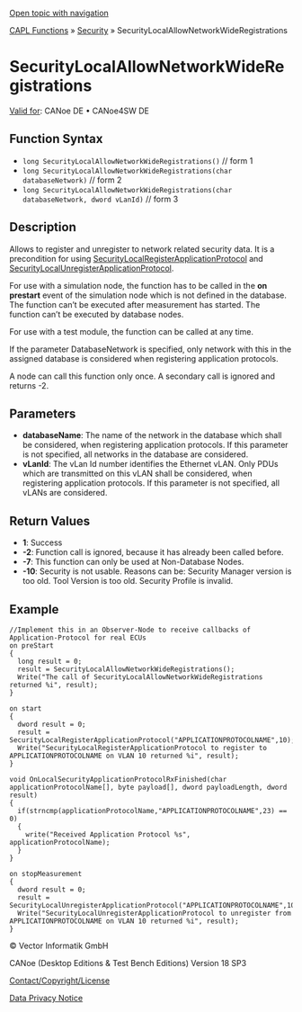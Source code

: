 [Open topic with navigation](../../../../../CANoeDEFamily.htm#Topics/CAPLFunctions/Security/Functions/CAPLfunctionSecurityLocalAllowNetworkWideRegistrations.md)

[CAPL Functions](../../CAPLfunctions.md) » [Security](../CAPLFunctionsSecurityOverview.md) » SecurityLocalAllowNetworkWideRegistrations

# SecurityLocalAllowNetworkWideRegistrations

[Valid for](../../../Shared/FeatureAvailability.md):  CANoe DE • CANoe4SW DE

## Function Syntax

- `long SecurityLocalAllowNetworkWideRegistrations()` // form 1
- `long SecurityLocalAllowNetworkWideRegistrations(char databaseNetwork)` // form 2
- `long SecurityLocalAllowNetworkWideRegistrations(char databaseNetwork, dword vLanId)` // form 3

## Description

Allows to register and unregister to network related security data. It is a precondition for using [SecurityLocalRegisterApplicationProtocol](CAPLfunctionSecurityLocalRegisterApplicationProtocol.md) and [SecurityLocalUnregisterApplicationProtocol](CAPLfunctionSecurityLocalUnregisterApplicationProtocol.md).

For use with a simulation node, the function has to be called in the **on prestart** event of the simulation node which is not defined in the database. The function can’t be executed after measurement has started. The function can’t be executed by database nodes.

For use with a test module, the function can be called at any time.

If the parameter DatabaseNetwork is specified, only network with this in the assigned database is considered when registering application protocols.

A node can call this function only once. A secondary call is ignored and returns -2.

## Parameters

- **databaseName**: The name of the network in the database which shall be considered, when registering application protocols. If this parameter is not specified, all networks in the database are considered.
- **vLanId**: The vLan Id number identifies the Ethernet vLAN. Only PDUs which are transmitted on this vLAN shall be considered, when registering application protocols. If this parameter is not specified, all vLANs are considered.

## Return Values

- **1**: Success
- **-2**: Function call is ignored, because it has already been called before.
- **-7**: This function can only be used at Non-Database Nodes.
- **-10**: Security is not usable. Reasons can be: Security Manager version is too old. Tool Version is too old. Security Profile is invalid.

## Example

```plaintext
//Implement this in an Observer-Node to receive callbacks of Application-Protocol for real ECUs
on preStart
{
  long result = 0;
  result = SecurityLocalAllowNetworkWideRegistrations();
  Write("The call of SecurityLocalAllowNetworkWideRegistrations returned %i", result);
}

on start
{
  dword result = 0;
  result = SecurityLocalRegisterApplicationProtocol("APPLICATIONPROTOCOLNAME",10);
  Write("SecurityLocalRegisterApplicationProtocol to register to APPLICATIONPROTOCOLNAME on VLAN 10 returned %i", result);
}

void OnLocalSecurityApplicationProtocolRxFinished(char applicationProtocolName[], byte payload[], dword payloadLength, dword result)
{
  if(strncmp(applicationProtocolName,"APPLICATIONPROTOCOLNAME",23) == 0)
  {
    write("Received Application Protocol %s", applicationProtocolName);
  }
}

on stopMeasurement
{
  dword result = 0;
  result = SecurityLocalUnregisterApplicationProtocol("APPLICATIONPROTOCOLNAME",10);
  Write("SecurityLocalUnregisterApplicationProtocol to unregister from APPLICATIONPROTOCOLNAME on VLAN 10 returned %i", result);
}
```

© Vector Informatik GmbH

CANoe (Desktop Editions & Test Bench Editions) Version 18 SP3

[Contact/Copyright/License](../../../Shared/ContactCopyrightLicense.md)

[Data Privacy Notice](https://www.vector.com/int/en/company/get-info/privacy-policy/)